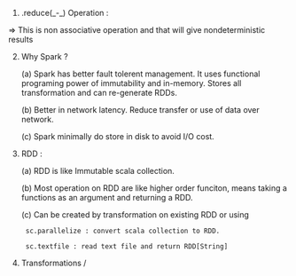 1. .reduce(\_-\_) Operation :

=> This is non associative operation and that will give nondeterministic results


2. Why Spark ?

    (a) Spark has better fault tolerent management. 
        It uses functional programing power of immutability and in-memory. Stores all transformation and can re-generate RDDs.

    (b) Better in network latency.
        Reduce transfer or use of data over network.

    (c) Spark minimally do store in disk to avoid I/O cost.


3. RDD : 

	(a) RDD is like Immutable scala collection.

	(b) Most operation on RDD are like higher order funciton, means taking a functions as an argument and returning a RDD.

	(c) Can be created by transformation on existing RDD or using 
	
		sc.parallelize : convert scala collection to RDD.
		
		sc.textfile : read text file and return RDD[String]

4. Transformations / 
